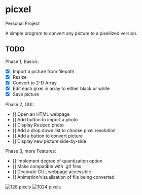 # picxel
Personal Project

A simple program to convert any picture to a pixellized version.

## **TODO**
Phase 1, Basics:
- [x] Import a picture from filepath
- [x] Resize
- [x] Convert to 2-D Array
- [x] Edit each pixel in array to either black or white
- [x] Save picture

Phase 2, GUI:
- [] Open an HTML webpage
- [] Add button to import a photo
- [] Display Resized photo
- [] Add a drop down list to choose pixel resolution
- [] Add a button to convert picture
- [] Display new picture side-by-side

Phase 3, more Features:
- [] Implement degree of quantization option
- [] Make compatible with .gif files
- [] Decorate GUI, webpage accessible
- [] Animation/visualization of file being converted

![128 pixels](../example_output/128px.jpg)
![1024 pixels](../example_output/1024px.jpg)
